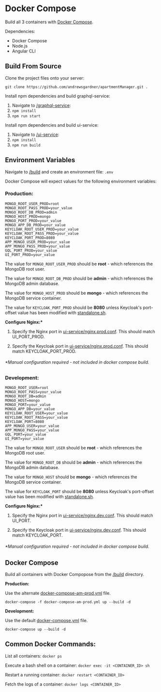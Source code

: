 # Docker Compose

Build all 3 containers with [Docker Compose](https://docs.docker.com/compose/).

Dependencies:
* Docker Compose
* Node.js
* Angular CLI

## Build From Source

Clone the project files onto your server:

``git clone https://github.com/andrewsgardner/apartmentManager.git .``

Install npm dependencies and build graphql-service:

1. Navigate to [/graphql-service](https://github.com/andrewsgardner/apartmentManager/tree/master/graphql-service):
2. ``npm install``
3. ``npm run start``

Install npm dependencies and build ui-service:

1. Navigate to [/ui-service](https://github.com/andrewsgardner/apartmentManager/tree/master/ui-service):
2. ``npm install``
3. ``npm run build``

## Environment Variables

Navigate to [/build](https://github.com/andrewsgardner/apartmentManager/tree/master/build) and create an environment file: ``.env``

Docker Compose will expect values for the following environment variables:

### Production:

```
MONGO_ROOT_USER_PROD=root
MONGO_ROOT_PASS_PROD=your_value
MONGO_ROOT_DB_PROD=admin
MONGO_HOST_PROD=mongo
MONGO_PORT_PROD=your_value
MONGO_APP_DB_PROD=your_value
KEYCLOAK_ROOT_USER_PROD=your_value
KEYCLOAK_ROOT_PASS_PROD=your_value
KEYCLOAK_PORT_PROD=8080
APP_MONGO_USER_PROD=your_value
APP_MONGO_PASS_PROD=your_value
GQL_PORT_PROD=your_value
UI_PORT_PROD=your_value
```

The value for ``MONGO_ROOT_USER_PROD`` should be **root** - which references the MongoDB root user.

The value for ``MONGO_ROOT_DB_PROD`` should be **admin** - which references the MongoDB admin database.

The value for ``MONGO_HOST_PROD`` should be **mongo** - which references the MongoDB service container.

The value for ``KEYCLOAK_PORT_PROD`` should be **8080** unless Keycloak's port-offset value has been modified with [standalone.sh](https://codehumsafar.wordpress.com/2018/09/22/keycloak-run-server-at-different-port/).

**Configure Nginx:\***

1. Specify the Nginx port in [ui-service/nginx.prod.conf](https://github.com/andrewsgardner/apartmentManager/blob/master/ui-service/nginx.prod.conf). This should match UI_PORT_PROD.

2. Specify the Keycloak port in [ui-service/nginx.prod.conf](https://github.com/andrewsgardner/apartmentManager/blob/master/ui-service/nginx.prod.conf). This should match KEYCLOAK_PORT_PROD.

###### *Manual configuration required - not included in docker compose build.

### Development:

```
MONGO_ROOT_USER=root
MONGO_ROOT_PASS=your_value
MONGO_ROOT_DB=admin
MONGO_HOST=mongo
MONGO_PORT=your_value
MONGO_APP_DB=your_value
KEYCLOAK_ROOT_USER=your_value
KEYCLOAK_ROOT_PASS=your_value
KEYCLOAK_PORT=8080
APP_MONGO_USER=your_value
APP_MONGO_PASS=your_value
GQL_PORT=your_value
UI_PORT=your_value
```

The value for ``MONGO_ROOT_USER`` should be **root** - which references the MongoDB root user.

The value for ``MONGO_ROOT_DB`` should be **admin** - which references the MongoDB admin database.

The value for ``MONGO_HOST`` should be **mongo** - which references the MongoDB service container.

The value for ``KEYCLOAK_PORT`` should be **8080** unless Keycloak's port-offset value has been modified with [standalone.sh](https://codehumsafar.wordpress.com/2018/09/22/keycloak-run-server-at-different-port/).

**Configure Nginx:\***

1. Specify the Nginx port in [ui-service/nginx.dev.conf](https://github.com/andrewsgardner/apartmentManager/blob/master/ui-service/nginx.dev.conf). This should match UI_PORT.

2. Specify the Keycloak port in [ui-service/nginx.dev.conf](https://github.com/andrewsgardner/apartmentManager/blob/master/ui-service/nginx.dev.conf). This should match KEYCLOAK_PORT.

###### *Manual configuration required - not included in docker compose build.

## Docker Compose

Build all containers with Docker Compopose from the [/build](https://github.com/andrewsgardner/apartmentManager/tree/master/build) directory.

**Production:**

Use the alternate [docker-compose-am-prod.yml](https://github.com/andrewsgardner/apartmentManager/blob/master/build/docker-compose-am-prod.yml) file.

```docker-compose -f docker-compose-am-prod.yml up --build -d```

**Development:**

Use the default [docker-compose.yml](https://github.com/andrewsgardner/apartmentManager/blob/master/build/docker-compose.yml) file.

```docker-compose up --build -d```

## Common Docker Commands:

List all containers: ```docker ps```

Execute a bash shell on a container: ```docker exec -it <CONTAINER_ID> sh```

Restart a running container: ```docker restart <CONTAINER_ID>```

Fetch the logs of a container: ```docker logs <CONTAINER_ID>```
